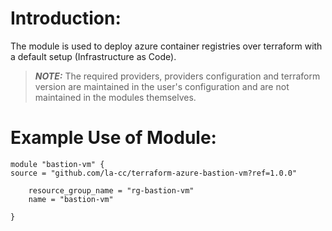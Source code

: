 # Introduction:

The module is used to deploy azure container registries over terraform with a default setup (Infrastructure as Code).

> **_NOTE:_** The required providers, providers configuration and terraform version are maintained in the user's configuration and are not maintained in the modules themselves.

# Example Use of Module:

    module "bastion-vm" {
    source = "github.com/la-cc/terraform-azure-bastion-vm?ref=1.0.0"
    
        resource_group_name = "rg-bastion-vm"
        name = "bastion-vm"
    
    }
